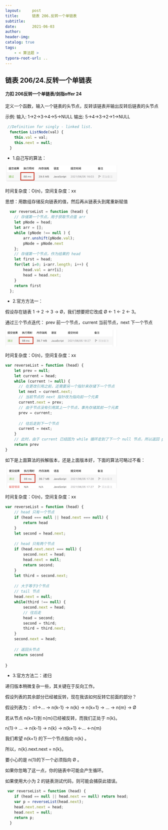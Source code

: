 ```yaml
---
layout:     post
title:      链表 206.反转一个单链表
subtitle:  
date:       2021-06-03
author:     
header-img: 
catalog: true
tags:
    - < 算法题 >
typora-root-url: ..
---
```


## 链表 206/24.反转一个单链表

#### 力扣 206反转一个单链表/剑指offer 24

定义一个函数，输入一个链表的头节点，反转该链表并输出反转后链表的头节点      

示例:        输入: 1->2->3->4->5->NULL        输出: 5->4->3->2->1->NULL

```javascript
 //Definition for singly - linked list.
  function ListNode(val) {
    this.val = val;
    this.next = null;
  }
```

- 1.自己写的算法：

<img src="/../img/assets_2019/image-20210605160413474.png" alt="image-20210605160413474" style="zoom:35%;" />

时间复杂度：O(n)，空间复杂度：xx

思想：用数组存储反向链表的值，然后再从链表头到尾重新赋值

```javascript
  var reverseList = function (head) {
    // 存储第一个节点，用于获取节点值 arr
    let pNode = head;
    let arr = [];
    while (pNode !== null ) {
        arr.unshift(pNode.val);
        pNode = pNode.next
    };
    // 存储第一个节点，作为结果的 head
    let first = head;
    for(let i=0; i<arr.length; i++) {
        head.val = arr[i];
        head = head.next;
    }
    return first
  };
```

- 2.官方方法一：

假设存在链表 1 → 2 → 3 → Ø，我们想要把它改成 Ø ← 1 ← 2 ← 3。  

通过三个节点迭代： prev 前一个节点，current 当前节点，next 下一个节点   

<img src="/../img/assets_2019/image-20210605182813405.png" alt="image-20210605182813405" style="zoom:35%;" />

时间复杂度：O(n)，空间复杂度：xx

```javascript
var reverseList = function (head) {
    let prev = null;
    let current = head;
    while (current != null) {
      // 在更改引用之前，还需要另一个指针来存储下一个节点
      let next = current.next;
      // 当前节点的 next 指针改为指向前一个元素
      current.next = prev;
      // 由于节点没有引用其上一个节点，事先存储其前一个元素
      prev = current;
      
      // 往后走到下一个节点
      current = next;
    }
  	// 此时，由于 current 已经因为 while 循环走到了下一个 null 节点，所以返回 prev
    return prev
}
```

如下是上面算法的拆解版本，还是上面版本好，下面的算法可略过不看：



<img src="/../img/assets_2019/image-20210605173418297.png" alt="image-20210605173418297" style="zoom:35%;" />

时间复杂度：O(n)，空间复杂度：xx

```js
var reverseList = function (head) {
    // head 只有一个节点
    if (head === null || head.next === null) {
        return head
    }
    let second = head.next;

    // head 只有两个节点
    if (head.next.next === null) {
        second.next = head;
        head.next = null;
        return second;
    }
    let third = second.next;

    // 大于等于3个节点
    // tail 节点
    head.next = null;
    while(third !== null) {
        second.next = head;
        // 往后走
        head = second;
        second = third;
        third = third.next;
    }
    second.next = head;

    // 返回头节点
    return second

}
```





- 3.官方方法二：递归        

递归版本稍微复杂一些，其关键在于反向工作。

假设列表的其余部分已经被反转，现在我该如何反转它前面的部分？       

 假设列表为：        n1->... -> n{k-1} -> n{k} -> n{k+1} -> ... -> n{m} -> Ø        

若从节点 n{k+1}到 n{m}已经被反转，而我们正处于 n{k}。       

 n{1}-> ... -> n{k-1} -> n{k} -> n{k+1} <-... <-n{m}        

我们希望 n{k+1} 的下一个节点指向 n{k}  。        

所以，n{k}.next.next = n{k}。        

要小心的是 n{1}的下一个必须指向 Ø 。        

如果你忽略了这一点，你的链表中可能会产生循环。

如果使用大小为 2 的链表测试代码，则可能会捕获此错误。 

```javascript
 var reverseList = function (head) {
    if (head == null || head.next == null) return head;
    var p = reverseList(head.next);
    head.next.next = head;
    head.next = null;
    return p;
  }
```

